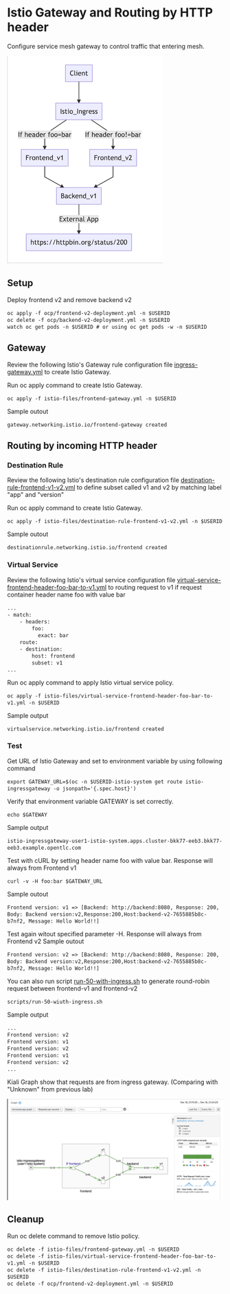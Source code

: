 # Istio Gateway and Routing by HTTP header

Configure service mesh gateway to control traffic that entering mesh.

![Microservice with Ingress Diagram](../images/microservices-with-ingress.png)
## Setup
Deploy frontend v2 and remove backend v2

```
oc apply -f ocp/frontend-v2-deployment.yml -n $USERID
oc delete -f ocp/backend-v2-deployment.yml -n $USERID
watch oc get pods -n $USERID # or using oc get pods -w -n $USERID
```

## Gateway
Review the following Istio's Gateway rule configuration file [ingress-gateway.yml](../istio-files/ingress-gateway.yml)  to create Istio Gateway.

Run oc apply command to create Istio Gateway.

```
oc apply -f istio-files/frontend-gateway.yml -n $USERID
```

Sample outout

```
gateway.networking.istio.io/frontend-gateway created
```

<!-- **Remark: You can also using [Kiali Console to create Gateway](#create-gateway-using-kiali-console)** -->



## Routing by incoming HTTP header
### Destination Rule
Review the following Istio's destination rule configuration file [destination-rule-frontend-v1-v2.yml](../istio-files/destination-rule-frontend-v1-v2.yml)  to define subset called v1 and v2 by matching label "app" and "version"


Run oc apply command to create Istio Gateway.
```
oc apply -f istio-files/destination-rule-frontend-v1-v2.yml -n $USERID
```

Sample outout
```
destinationrule.networking.istio.io/frontend created
```

### Virtual Service
Review the following Istio's  virtual service configuration file [virtual-service-frontend-header-foo-bar-to-v1.yml](../istio-files/virtual-service-frontend-header-foo-bar-to-v1.yml) to routing request to v1 if request container header name foo with value bar

```
...
- match:
    - headers:
        foo:
          exact: bar
    route:
    - destination:
        host: frontend
        subset: v1
...
```

Run oc apply command to apply Istio virtual service policy.
```
oc apply -f istio-files/virtual-service-frontend-header-foo-bar-to-v1.yml -n $USERID
```

Sample output
```
virtualservice.networking.istio.io/frontend created
```
<!-- ## Create Gateway using Kiali Console
Login to the Kiali web console. Select "Services" on the left menu. Then select frontend service

* On the main screen of backend service. Click Action menu on the top right and select "Create Matching Routing"
![](../images/service-frontend-create-matching.png)

* Input Header name foo to exact match with value bar and then add rule
![](../images/service-frontend-set-match.png)

* Verify that header matching rule is added.
![](../images/service-frontend-set-match-added.png)

* Add Gateway by enable Advanced Option then select Add Gateway  -->

### Test
Get URL of Istio Gateway and set to environment variable by using following command
```
export GATEWAY_URL=$(oc -n $USERID-istio-system get route istio-ingressgateway -o jsonpath='{.spec.host}')

```
Verify that environment variable GATEWAY is set correctly.
```
echo $GATEWAY
```
Sample output
```
istio-ingressgateway-user1-istio-system.apps.cluster-bkk77-eeb3.bkk77-eeb3.example.opentlc.com
```

Test with cURL by setting header name foo with value bar. Response will always from Frontend v1
```
curl -v -H foo:bar $GATEWAY_URL
```
Sample outout
```
Frontend version: v1 => [Backend: http://backend:8080, Response: 200, Body: Backend version:v2,Response:200,Host:backend-v2-7655885b8c-b7nf2, Message: Hello World!!]
```
Test again witout specified parameter -H. Response will always from Frontend v2
Sample outout
```
Frontend version: v2 => [Backend: http://backend:8080, Response: 200, Body: Backend version:v2,Response:200,Host:backend-v2-7655885b8c-b7nf2, Message: Hello World!!]
```

You can also run script [run-50-with-ingress.sh](../scripts/run-50-ingress.sh) to generate round-robin request between frontend-v1 and frontend-v2

```
scripts/run-50-wiuth-ingress.sh
```

Sample output

```
...
Frontend version: v2
Frontend version: v1
Frontend version: v2
Frontend version: v1
Frontend version: v2
...
```
Kiali Graph show that requests are from ingress gateway. (Comparing with "Unknown" from previous lab)

![](../images/kiali-graph-ingress.png)

## Cleanup
Run oc delete command to remove Istio policy.

```
oc delete -f istio-files/frontend-gateway.yml -n $USERID
oc delete -f istio-files/virtual-service-frontend-header-foo-bar-to-v1.yml -n $USERID
oc delete -f istio-files/destination-rule-frontend-v1-v2.yml -n $USERID
oc delete -f ocp/frontend-v2-deployment.yml -n $USERID

```